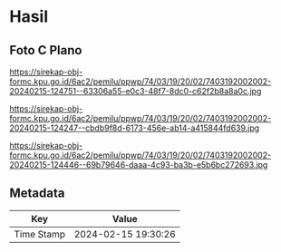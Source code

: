 # Hasil

## Foto C Plano

https://sirekap-obj-formc.kpu.go.id/6ac2/pemilu/ppwp/74/03/19/20/02/7403192002002-20240215-124751--63306a55-e0c3-48f7-8dc0-c62f2b8a8a0c.jpg

https://sirekap-obj-formc.kpu.go.id/6ac2/pemilu/ppwp/74/03/19/20/02/7403192002002-20240215-124247--cbdb9f8d-6173-456e-ab14-a415844fd639.jpg

https://sirekap-obj-formc.kpu.go.id/6ac2/pemilu/ppwp/74/03/19/20/02/7403192002002-20240215-124446--69b79646-daaa-4c93-ba3b-e5b6bc272693.jpg


## Metadata

| Key        | Value               |
| ---------- | ------------------- |
| Time Stamp | 2024-02-15 19:30:26 |



